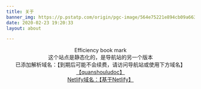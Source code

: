```yaml
---
title: 关于
banner_img: https://p.pstatp.com/origin/pgc-image/564e75221e894cb09a663d88c31b257f
date: 2020-02-23 19:20:33
layout: about

---
```


<center>Efficiency book mark</center>

<center>这个站点是静态化的，是导航站的另一个版本</center>





<center>已添加解析域名：【到期后可能不会续费，请访问导航站或使用下方域名】<a href="http://www.quanshouludoc.cn" target="_blank" class="btn btn-secondary col-lg-4">【quanshouludoc】</center>



<center>Netlify域名：<a href="https://efficiencybookmark.netlify.app/" target="_blank" class="btn btn-secondary col-lg-4">【基于Netlify】</center>







